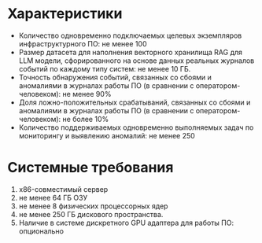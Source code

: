 # Характеристики

- Количество одновременно подключаемых целевых экземпляров инфраструктурного ПО: не менее 100
- Размер датасета для наполнения векторного хранилища RAG для LLM модели, сфорированного на основе данных реальных журналов событий по каждому типу систем: не менее 10 ГБ.
- Точность обнаружения событий, связанных со сбоями и аномалиями в журналах работы ПО (в сравнении с оператором-человеком): не менее 90%
- Доля ложно-положительных срабатываний, связанных со сбоями и аномалиями в журналах работы ПО (в сравнении с оператором-человеком): не более 10%
- Количество поддерживаемых одновременно выполняемых задач по мониторингу и выявлению аномалий: не менее 250

# Системные требования

1. x86-совместимый сервер
2. не менее 64 ГБ ОЗУ
3. не менее 8 физических процессорных ядер
4. не менее 250 ГБ дискового пространства.
5. Наличие в системе дискретного GPU адаптера для работы ПО: опционально
